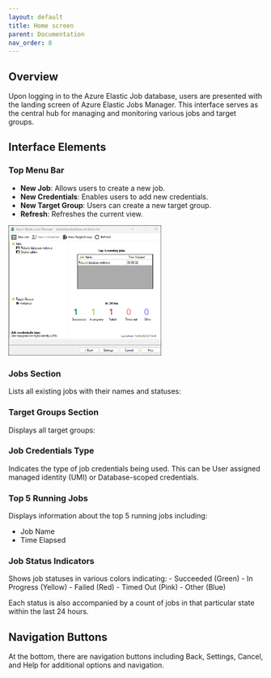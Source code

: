 ```yaml
---
layout: default
title: Home screen
parent: Documentation
nav_order: 8
---
```


## Overview
Upon logging in to the Azure Elastic Job database, users are presented with the landing screen of Azure Elastic Jobs Manager. This interface serves as the central hub for managing and monitoring various jobs and target groups.

## Interface Elements

### Top Menu Bar
- **New Job**: Allows users to create a new job.
- **New Credentials**: Enables users to add new credentials.
- **New Target Group**: Users can create a new target group.
- **Refresh**: Refreshes the current view.

<img src="../../media/home-screen.png"  style="width:60%; height:60%">

### Jobs Section
Lists all existing jobs with their names and statuses:

### Target Groups Section
Displays all target groups:

### Job Credentials Type 
Indicates the type of job credentials being used. This can be User assigned managed identity (UMI) or Database-scoped credentials.

### Top 5 Running Jobs 
Displays information about the top 5 running jobs including:
   - Job Name 
   - Time Elapsed 

### Job Status Indicators 
Shows job statuses in various colors indicating:
    - Succeeded (Green)
    - In Progress (Yellow)
    - Failed (Red)
    - Timed Out (Pink)
    - Other (Blue)

Each status is also accompanied by a count of jobs in that particular state within the last 24 hours.

## Navigation Buttons 
At the bottom, there are navigation buttons including Back, Settings, Cancel, and Help for additional options and navigation.


